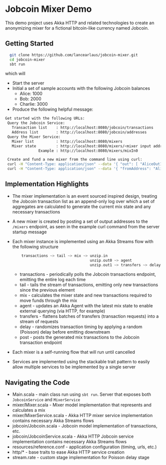 # Jobcoin Mixer Demo

This demo project uses Akka HTTP and related technologies to create an anonymizing mixer for a fictional bitcoin-like currency named Jobcoin.
 
## Getting Started

```bash
  git clone https://github.com/lancearlaus/jobcoin-mixer.git
  cd jobcoin-mixer
  sbt run
```

which will
- Start the server
- Initial a set of sample accounts with the following Jobcoin balances
    * Alice: 1000
    * Bob: 2000
    * Charlie: 3000
- Produce the following helpful message:

```bash
Get started with the following URLs:
 Query the Jobcoin Service:
   Transaction list    : http://localhost:8080/jobcoin/transactions
   Address list        : http://localhost:8080/jobcoin/addresses
 Query the Mixer Service:
   Mixer list          : http://localhost:8080/mixers
   Mixer state         : http://localhost:8080/mixers/<mixer input address>
               Example : http://localhost:8080/mixers/mixIn0

 Create and fund a new mixer from the command line using curl:
 curl -H "Content-Type: application/json" --data '{ "out": [ "AliceOut1", "AliceOut2" ] }' http://localhost:8080/mixers
 curl -H "Content-Type: application/json" --data '{ "fromAddress": "Alice", "toAddress": "mixIn0", "amount": "10" }' http://localhost:8080/jobcoin/transactions
```



## Implementation Highlights

* The mixer implementation is an event sourced inspired design, treating the Jobcoin transaction list as an append-only log over which a set of aggregates are calculated to generate the current mix state and any necessary transactions
* A new mixer is created by posting a set of output addresses to the `/mixers` endpoint, as seen in the example curl command from the server startup message
* Each mixer instance is implemented using an Akka Streams flow with the following structure

    ```scala
        transactions ~> tail ~> mix ~> unzip.in
                                       unzip.out0 ~> agent
                                       unzip.out1 ~> transfers ~> delay ~> post
    ```
    * transactions - periodically polls the Jobcoin transactions endpoint, emitting the entire log each time
    * tail - tails the stream of transactions, emitting only new transactions since the previous element
    * mix - calculates the mixer state and new transactions required to move funds through the mix
    * agent - updates an Akka Agent with the latest mix state to enable external querying (via HTTP, for example)
    * transfers - flattens batches of transfers (transaction requests) into a stream of requests
    * delay - randomizes transaction timing by applying a random (Poisson) delay before emitting downstream
    * post - posts the generated mix transactions to the Jobcoin transaction endpoint
* Each mixer is a self-running flow that will run until cancelled
* Services are implemented using the stackable trait pattern to easily allow multiple services to be implemented by a single server 

## Navigating the Code

* Main.scala - main class run using `sbt run`. Server that exposes both `JobcoinService` and `MixerService`
* mixer/Mixer.scala - Mixer model implementation that represents and calculates a mix
* mixer/MixerService.scala - Akka HTTP mixer service implementation contains necessary Akka Streams flows
* jobcoin/Jobcoin.scala - Jobcoin model implementation of transactions, etc.
* jobcoin/JobcoinService.scala - Akka HTTP Jobcoin service implementation contains necessary Akka Streams flows
* resources/reference.conf - application configuration (timing, urls, etc.)
* http/* - base traits to ease Akka HTTP service creation
* stream.rate - custom stage implementation for Poisson delay stage
